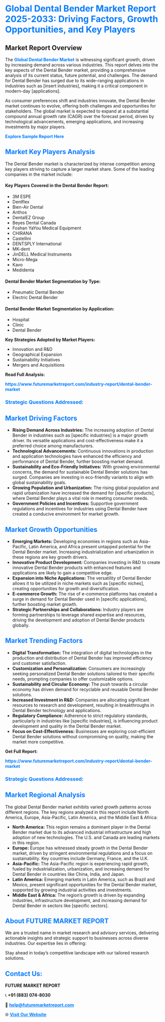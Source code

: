 <h1 style="color: #007BFF;">Global Dental Bender Market Report 2025-2033: Driving Factors, Growth Opportunities, and Key Players</h1>

<section id="overview">
<h2>Market Report Overview</h2>
<p>The <a href="https://www.futuremarketreport.com/industry-report/dental-bender-market" style="color: #007BFF; text-decoration: none;"><strong>Global Dental Bender Market</strong></a> is witnessing significant growth, driven by increasing demand across various industries. This report delves into the key aspects of the Dental Bender market, providing a comprehensive analysis of its current status, future potential, and challenges. The demand for Dental Bender has surged due to its wide-ranging applications in industries such as [insert industries], making it a critical component in modern-day [applications].</p>
<p>As consumer preferences shift and industries innovate, the Dental Bender market continues to evolve, offering both challenges and opportunities for stakeholders. The global market is expected to expand at a substantial compound annual growth rate (CAGR) over the forecast period, driven by technological advancements, emerging applications, and increasing investments by major players.</p>
</section>

<section id="overview">
<p><a href="https://www.futuremarketreport.com/request-sample/reportId=124974" style="color: #007BFF; text-decoration: none;"><strong>Explore Sample Report Here</strong></a></p>
</section>

<section id="key-players">
<h2 style="color: #007BFF;">Market Key Players Analysis</h2>
<p>The Dental Bender market is characterized by intense competition among key players striving to capture a larger market share. Some of the leading companies in the market include:</p>
<h4>Key Players Covered in the Dental Bender Report:</h4>
<ul><li>3M ESPE</li><li>Dentflex</li><li>Bien-Air Dental</li><li>Anthos</li><li>DentalEZ Group</li><li>Beyes Dental Canada</li><li>Foshan YaYou Medical Equipment</li><li>CHIRANA</li><li>Castellini</li><li>DENTSPLY International</li><li>MK-dent</li><li>JinDELL Medical Instruments</li><li>Micro-Mega</li><li>Kavo</li><li>Medidenta</li></ul>
<h4>Dental Bender Market Segmentation by Type:</h4>
<ul><li>Pneumatic Dental Bender</li><li>Electric Dental Bender</li></ul>

<h4>Dental Bender Market Segmentation by Application:</h4>
<ul><li>Hospital</li><li>Clinic</li><li>Dental Bender</li></ul>
<p><strong>Key Strategies Adopted by Market Players:</strong></p>
<ul>
<li>Innovation and R&D</li>
<li>Geographical Expansion</li>
<li>Sustainability Initiatives</li>
<li>Mergers and Acquisitions</li>
</ul>
</section>

<section>
<p><strong>Read Full Analysis: </strong></p><a href="https://www.futuremarketreport.com/industry-report/dental-bender-market" style="color: #007BFF; text-decoration: none;"><strong>https://www.futuremarketreport.com/industry-report/dental-bender-market</strong></a>
<h3 style="color: #007BFF;">Strategic Questions Addressed:</h3>
</section>

<section id="driving-factors">
<h2 style="color: #007BFF;">Market Driving Factors</h2>
<ul>
<li><strong>Rising Demand Across Industries:</strong> The increasing adoption of Dental Bender in industries such as [specific industries] is a major growth driver. Its versatile applications and cost-effectiveness make it a preferred choice among manufacturers.</li>
<li><strong>Technological Advancements:</strong> Continuous innovations in production and application technologies have enhanced the efficiency and performance of Dental Bender, further boosting market demand.</li>
<li><strong>Sustainability and Eco-Friendly Initiatives:</strong> With growing environmental concerns, the demand for sustainable Dental Bender solutions has surged. Companies are investing in eco-friendly variants to align with global sustainability goals.</li>
<li><strong>Growing Population and Urbanization:</strong> The rising global population and rapid urbanization have increased the demand for [specific products], where Dental Bender plays a vital role in meeting consumer needs.</li>
<li><strong>Government Policies and Incentives:</strong> Supportive government regulations and incentives for industries using Dental Bender have created a conducive environment for market growth.</li>
</ul>
</section>

<section id="growth-opportunities">
<h2 style="color: #007BFF;">Market Growth Opportunities</h2>
<ul>
<li><strong>Emerging Markets:</strong> Developing economies in regions such as Asia-Pacific, Latin America, and Africa present untapped potential for the Dental Bender market. Increasing industrialization and urbanization in these regions are key growth drivers.</li>
<li><strong>Innovative Product Development:</strong> Companies investing in R&D to create innovative Dental Bender products with enhanced features and applications are likely to gain a competitive edge.</li>
<li><strong>Expansion into Niche Applications:</strong> The versatility of Dental Bender allows it to be utilized in niche markets such as [specific niches], creating opportunities for growth and diversification.</li>
<li><strong>E-commerce Growth:</strong> The rise of e-commerce platforms has created a surge in demand for Dental Bender used in [specific applications], further boosting market growth.</li>
<li><strong>Strategic Partnerships and Collaborations:</strong> Industry players are forming partnerships to leverage shared expertise and resources, driving the development and adoption of Dental Bender products globally.</li>
</ul>
</section>

<section id="trending-factors">
<h2 style="color: #007BFF;">Market Trending Factors</h2>
<ul>
<li><strong>Digital Transformation:</strong> The integration of digital technologies in the production and distribution of Dental Bender has improved efficiency and customer satisfaction.</li>
<li><strong>Customization and Personalization:</strong> Consumers are increasingly seeking personalized Dental Bender solutions tailored to their specific needs, prompting companies to offer customizable options.</li>
<li><strong>Sustainability and Circular Economy:</strong> The push towards a circular economy has driven demand for recyclable and reusable Dental Bender solutions.</li>
<li><strong>Increased Investment in R&D:</strong> Companies are allocating significant resources to research and development, resulting in breakthroughs in Dental Bender technology and applications.</li>
<li><strong>Regulatory Compliance:</strong> Adherence to strict regulatory standards, particularly in industries like [specific industries], is influencing product development and quality in the Dental Bender market.</li>
<li><strong>Focus on Cost-Effectiveness:</strong> Businesses are exploring cost-efficient Dental Bender solutions without compromising on quality, making the market more competitive.</li>
</ul>
</section>

<section>
<p><strong>Get Full Report: </strong></p><a href="https://www.futuremarketreport.com/industry-report/dental-bender-market" style="color: #007BFF; text-decoration: none;"><strong>https://www.futuremarketreport.com/industry-report/dental-bender-market</strong></a>
<h3 style="color: #007BFF;">Strategic Questions Addressed:</h3>
</section>


<section id="regional-analysis">
<h2 style="color: #007BFF;">Market Regional Analysis</h2>
<p>The global Dental Bender market exhibits varied growth patterns across different regions. The key regions analyzed in this report include North America, Europe, Asia-Pacific, Latin America, and the Middle East & Africa:</p>
<ul>
<li><strong>North America:</strong> This region remains a dominant player in the Dental Bender market due to its advanced industrial infrastructure and high adoption of new technologies. The U.S. and Canada are leading markets in this region.</li>
<li><strong>Europe:</strong> Europe has witnessed steady growth in the Dental Bender market, driven by stringent environmental regulations and a focus on sustainability. Key countries include Germany, France, and the U.K.</li>
<li><strong>Asia-Pacific:</strong> The Asia-Pacific region is experiencing rapid growth, fueled by industrialization, urbanization, and increasing demand for Dental Bender in countries like China, India, and Japan.</li>
<li><strong>Latin America:</strong> Emerging markets in Latin America, such as Brazil and Mexico, present significant opportunities for the Dental Bender market, supported by growing industrial activities and investments.</li>
<li><strong>Middle East & Africa:</strong> The region’s growth is driven by expanding industries, infrastructure development, and increasing demand for Dental Bender in sectors like [specific sectors].</li>
</ul>
</section>

<footer>
<h2 style="color: #007BFF;">About FUTURE MARKET REPORT</h2>
<p>We are a trusted name in market research and advisory services, delivering actionable insights and strategic support to businesses across diverse industries. Our expertise lies in offering:</p>

<p>Stay ahead in today’s competitive landscape with our tailored research solutions.</p>

<h2 style="color: #007BFF;">Contact Us:</h2>
<p><strong>FUTURE MARKET REPORT</strong></p>
<p>📞 <strong>+91 (883) 074-8030</strong></p>
<p>📧 <strong><a href="mailto:help@futuremarketreport.com" style="color: #007BFF;">help@futuremarketreport.com</a></strong></p>
<p>🌐 <strong><a href="https://www.futuremarketreport.com/" style="color: #007BFF;">Visit Our Website</a></strong></p>
</footer>